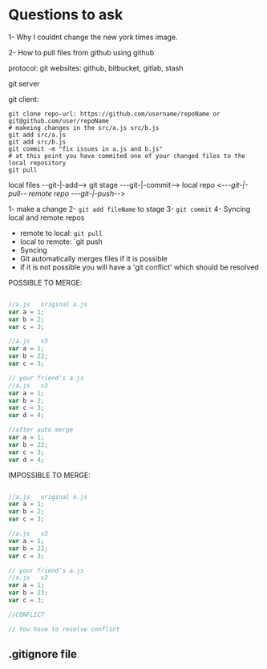 # Questions to ask

1- Why I couldnt change the new york times image.

2- How to pull files from github using github

protocol: git
websites: github, bitbucket, gitlab, stash

git server

git client:
```
git clone repo-url: https://github.com/username/repoName or git@github.com/user/repoName
# makeing changes in the src/a.js src/b.js
git add src/a.js
git add src/b.js
git commit -m "fix issues in a.js and b.js"
# at this point you have commited one of your changed files to the local repository
git pull 
```

local files  --git-|-add-->  git stage  ---git-|-commit--> local repo  <*---git-|-pull-- remote repo
                                                                         ---git-|-push--*>

1- make a change
2- `git add fileName` to stage
3- `git commit`
4- Syncing local and remote repos
  - remote to local: `git pull`
  - local to remote: `git push
  - Syncing
  - Git automatically merges files if it is possible
  - if it is not possible you will have a 'git conflict' which should be resolved

POSSIBLE TO MERGE:
```javascript

//a.js   original a.js
var a = 1;
var b = 2;
var c = 3;

//a.js   v3
var a = 1;
var b = 22;
var c = 3;

// your friend's a.js
//a.js   v3
var a = 1;
var b = 2;
var c = 3;
var d = 4;

//after auto merge
var a = 1;
var b = 22;
var c = 3;
var d = 4;

```

IMPOSSIBLE TO MERGE:
```javascript

//a.js   original a.js
var a = 1;
var b = 2;
var c = 3;

//a.js   v3
var a = 1;
var b = 22;
var c = 3;

// your friend's a.js
//a.js   v3
var a = 1;
var b = 23;
var c = 3;

//CONFLICT

// You have to resolve conflict

```

## .gitignore file
